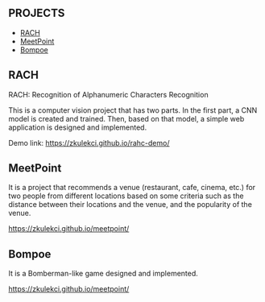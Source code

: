 ﻿## PROJECTS
* [RACH](#rach)
* [MeetPoint](#meetpoint)
* [Bompoe](#bompoe)


## RACH
RACH: Recognition of Alphanumeric Characters Recognition

This is a computer vision project that has two parts. In the first 
part, a CNN model is created and trained. Then, based on that 
model, a simple web application is designed and implemented.
 
Demo link: https://zkulekci.github.io/rahc-demo/


## MeetPoint
It is a project that recommends a venue (restaurant, cafe, 
cinema, etc.) for two people from different locations based on 
some criteria such as the distance between their locations and 
the venue, and the popularity of the venue.

https://zkulekci.github.io/meetpoint/


## Bompoe
It is a Bomberman-like game designed and implemented.

https://zkulekci.github.io/meetpoint/
